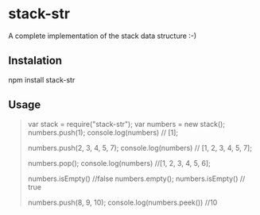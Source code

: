 # stack-str
A complete implementation of the stack data structure :-)
## Instalation
npm install stack-str
## Usage
>var stack = require("stack-str");
>var numbers = new stack();
>numbers.push(1); 
>console.log(numbers) // [1];
>
>numbers.push(2, 3, 4, 5, 7);
>console.log(numbers) // [1, 2, 3, 4, 5, 7];
>
>numbers.pop();
>console.log(numbers) //[1, 2, 3, 4, 5, 6];
>
>numbers.isEmpty() //false
>numbers.empty();
>numbers.isEmpty() // true
>
>numbers.push(8, 9, 10);
>console.log(numbers.peek()) //10